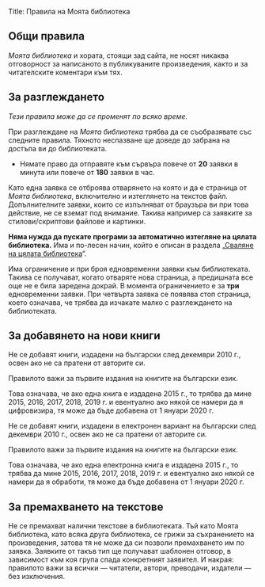 Title: Правила на Моята библиотека

## Общи правила

_Моята библиотека_ и хората, стоящи зад сайта, не носят никаква отговорност за написаното в публикуваните произведения, както и за читателските коментари към тях.

## За разглеждането

_Тези правила може да се променят по всяко време._

При разглеждане на _Моята библиотека_ трябва да се съобразявате със следните правила. Тяхното неспазване ще доведе до забрана на достъпа ви до библиотеката.

* Нямате право да отправяте към сървъра повече от **20** заявки в минута или повече от **180** заявки в час.

Като една заявка се отброява отварянето на която и да е страница от _Моята библиотека_, включително и изтеглянето на текстов файл. Допълнителните заявки, които се изпълняват от браузъра ви при това действие, не се вземат под внимание. Такива например са заявките за стилови/скриптови файлове и картинки.

**Няма нужда да пускате програми за автоматично изтегляне на цялата библиотека.** Има и по-лесен начин, който е описан в раздела „[Сваляне на цялата библиотека](/about)“.

Има ограничение и при броя едновременни заявки към библиотеката. Такива се получават, когато отваряте нова страница, а предишната все още не е била заредена докрай. В момента ограничението е за **три** едновременни заявки. При четвърта заявка се появява стоп страница, което означава, че трябва да изчакате малко с разглеждането на библиотеката.

## За добавянето на нови книги

Не се добавят книги, издадени на български след декември 2010 г., освен ако не са пратени от авторите си.

Правилото важи за първите издания на книгите на български език.

Това означава, че ако една книга е издадена 2015 г., то трябва да мине 2015, 2016, 2017, 2018, 2019 г. и евентуално ако някой се намери да я цифровизира, тя може да бъде добавена от 1 януари 2020 г.

Не се добавят книги, издадени в електронен вариант на български след декември 2010 г., освен ако не са пратени от авторите си.

Правилото важи за първите издания на книгите на български език.

Това означава, че ако една електронна книга е издадена 2015 г., то трябва да мине 2015, 2016, 2017, 2018, 2019 г. и евентуално ако някой се намери да я обработи, тя може да бъде добавена от 1 януари 2020 г.

## За премахването на текстове

Не се премахват налични текстове в библиотеката. Тъй като Моята библиотека, като всяка друга библиотека, се грижи за съхранението на произведения, затова тя не може да си позволи премахването им по заявка. Заявките от такъв тип ще получават шаблонен отговор, в зависимост към коя група спада конкретният заявител. И накрая: правилото важи за всички
— читатели, автори, преводачи, издатели — без изключения.
